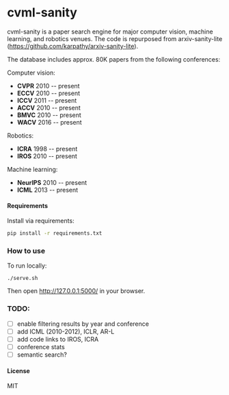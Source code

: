 # cvml-sanity

cvml-sanity is a paper search engine for major computer vision, machine learning, and robotics venues. The code is repurposed from arxiv-sanity-lite (https://github.com/karpathy/arxiv-sanity-lite).

The database includes approx. 80K papers from the following conferences:

Computer vision: 
- **CVPR** 2010 -- present
- **ECCV** 2010 -- present
- **ICCV** 2011 -- present
- **ACCV** 2010 -- present
- **BMVC** 2010 -- present
- **WACV** 2016 -- present

Robotics:
- **ICRA** 1998 -- present
- **IROS** 2010 -- present

Machine learning:
- **NeurIPS** 2010 -- present
- **ICML** 2013 -- present

#### Requirements

 Install via requirements:

 ```bash
 pip install -r requirements.txt
 ```

### How to use

To run locally:

```
./serve.sh
```

Then open http://127.0.0.1:5000/ in your browser.


### TODO: 
- [ ] enable filtering results by year and conference
- [ ] add ICML (2010-2012), ICLR, AR-L
- [ ] add code links to IROS, ICRA
- [ ] conference stats
- [ ] semantic search?

#### License

MIT
